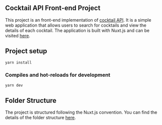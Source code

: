 
## Cocktail API Front-end Project

This project is an front-end implementation of [cocktail API](https://www.thecocktaildb.com/api.php). It is a simple web application that allows users to search for cocktails and view the details of each cocktail. The application is built with Nuxt.js and can be visited [here](cocktail-frontend-mu.vercel.app/).

## Project setup

```bash
yarn install
```

### Compiles and hot-reloads for development

```bash
yarn dev
```


## Folder Structure

The project is structured following the Nuxt.js convention. You can find the details of the folder structure [here](https://nuxt.com/docs/guide/directory-structure/app).